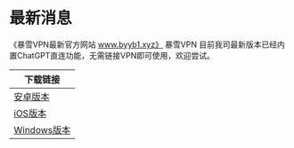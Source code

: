 # 最新消息
《暴雪VPN最新官方网站 www.byyb1.xyz》 
暴雪VPN
目前我司最新版本已经内置ChatGPT直连功能，无需链接VPN即可使用，欢迎尝试。





| 下载链接  | 
| ------------- | 
| <a href="https://raw.githubusercontent.com/BxVpn/bxvpnapp/main/bxvpn_v2.7.22_84_appen.apk" rel="nofollow">安卓版本</a>  | 
| <a href="https://apps.apple.com/my/app/bxvpn/id1542308257" rel="nofollow">iOS版本</a> |
|<a href="https://raw.githubusercontent.com/BxVpn/bxvpnapp/main/baoxuevpn-setup-1.5.2.0-x64.exe" rel="nofollow">Windows版本</a> |
